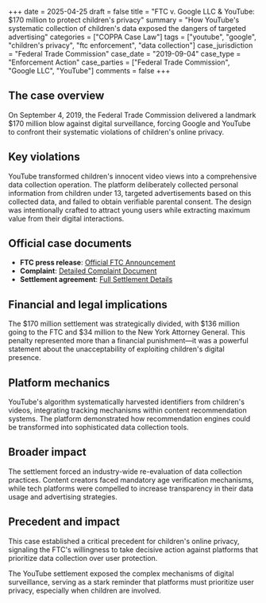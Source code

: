 +++
date = 2025-04-25
draft = false
title = "FTC v. Google LLC & YouTube: $170 million to protect children's privacy"
summary = "How YouTube's systematic collection of children's data exposed the dangers of targeted advertising"
categories = ["COPPA Case Law"]
tags = ["youtube", "google", "children's privacy", "ftc enforcement", "data collection"]
case_jurisdiction = "Federal Trade Commission"
case_date = "2019-09-04"
case_type = "Enforcement Action"
case_parties = ["Federal Trade Commission", "Google LLC", "YouTube"]
comments = false
+++

## The case overview

On September 4, 2019, the Federal Trade Commission delivered a landmark $170 million blow against digital surveillance, forcing Google and YouTube to confront their systematic violations of children's online privacy.

## Key violations

YouTube transformed children's innocent video views into a comprehensive data collection operation. The platform deliberately collected personal information from children under 13, targeted advertisements based on this collected data, and failed to obtain verifiable parental consent. The design was intentionally crafted to attract young users while extracting maximum value from their digital interactions.

## Official case documents
- **FTC press release**: [Official FTC Announcement](https://www.ftc.gov/news-events/news/press-releases/2019/09/google-youtube-will-pay-record-170-million-alleged-violations-childrens-privacy-law)
- **Complaint**: [Detailed Complaint Document](https://www.ftc.gov/system/files/documents/cases/youtube_complaint.pdf)
- **Settlement agreement**: [Full Settlement Details](https://www.ftc.gov/system/files/documents/cases/172_3083_youtube_coppa_consent_order.pdf)

## Financial and legal implications

The $170 million settlement was strategically divided, with $136 million going to the FTC and $34 million to the New York Attorney General. This penalty represented more than a financial punishment—it was a powerful statement about the unacceptability of exploiting children's digital presence.

## Platform mechanics

YouTube's algorithm systematically harvested identifiers from children's videos, integrating tracking mechanisms within content recommendation systems. The platform demonstrated how recommendation engines could be transformed into sophisticated data collection tools.

## Broader impact

The settlement forced an industry-wide re-evaluation of data collection practices. Content creators faced mandatory age verification mechanisms, while tech platforms were compelled to increase transparency in their data usage and advertising strategies.

## Precedent and impact

This case established a critical precedent for children's online privacy, signaling the FTC's willingness to take decisive action against platforms that prioritize data collection over user protection.

The YouTube settlement exposed the complex mechanisms of digital surveillance, serving as a stark reminder that platforms must prioritize user privacy, especially when children are involved.
